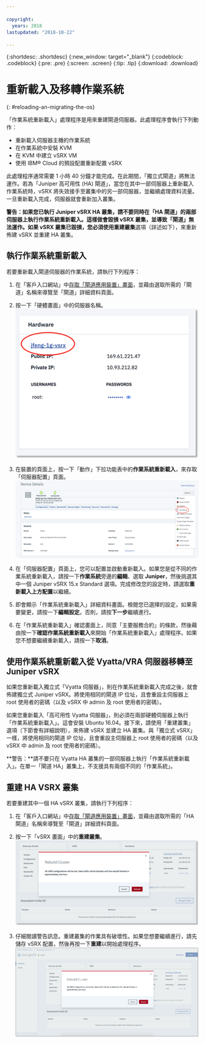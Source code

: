 ```yaml
---

copyright:
  years: 2018
lastupdated: "2018-10-22"

---
```


{:shortdesc: .shortdesc}
{:new_window: target="_blank"}
{:codeblock: .codeblock}
{:pre: .pre}
{:screen: .screen}
{:tip: .tip}
{:download: .download}

# 重新載入及移轉作業系統
{: #reloading-an-migrating-the-os}

「作業系統重新載入」處理程序是用來重建閘道伺服器。此處理程序會執行下列動作：

* 重新載入伺服器主機的作業系統
* 在作業系統中安裝 KVM
* 在 KVM 中建立 vSRX VM
* 使用 IBM® Cloud 的預設配置重新配置 vSRX

此處理程序通常需要 1 小時 40 分鐘才能完成。在此期間，「獨立式閘道」將無法運作。若為「Juniper 高可用性 (HA) 閘道」，當您在其中一部伺服器上重新載入作業系統時，vSRX 將失效接手至叢集中的另一部伺服器，並繼續處理資料流量。一旦重新載入完成，伺服器就會重新加入叢集。

**警告：**如果您已執行 Juniper vSRX HA 叢集，請不要同時在「HA 閘道」的兩部伺服器上執行作業系統重新載入。這樣做會毀損 vSRX 叢集，並導致「閘道」無法運作。如果 vSRX 叢集已毀損，您必須使用**重建叢集**選項（詳述如下），來重新佈建 vSRX 並重建 HA 叢集。

## 執行作業系統重新載入
若要重新載入閘道伺服器的作業系統，請執行下列程序：

1. 在「客戶入口網站」中[存取「閘道應用裝置」畫面](/docs/infrastructure/vsrx?topic=vsrx-viewing-all-your-gateway-appliances)，並藉由選取所需的「閘道」名稱來導覽至「閘道」詳細資料頁面。

2. 按一下「硬體畫面」中的伺服器名稱。
![硬體伺服器](images/os_hardware.png)

3. 在裝置的頁面上，按一下「動作」下拉功能表中的**作業系統重新載入**，來存取「伺服器配置」頁面。
![裝置詳細資料](images/os_device_page.png)

4. 在「伺服器配置」頁面上，您可以配置並啟動重新載入。如果您是從不同的作業系統重新載入，請按一下**作業系統**旁邊的**編輯**、選取 **Juniper**，然後挑選其中一個 Juniper vSRX 15.x Standard 選項。完成修改您的設定時，請選取**重新載入上方配置**以繼續。

5. 即會顯示「作業系統重新載入」詳細資料畫面。檢閱您已選擇的設定，如果需要變更，請按一下**編輯設定**。否則，請按**下一步**繼續進行。

6. 在「作業系統重新載入」確認畫面上，同意「主要服務合約」的條款，然後藉由按一下**確認作業系統重新載入**來開始「作業系統重新載入」處理程序。如果您不想要繼續重新載入，請按一下**取消**。

## 使用作業系統重新載入從 Vyatta/VRA 伺服器移轉至 Juniper vSRX
如果您重新載入獨立式「Vyatta 伺服器」，則在作業系統重新載入完成之後，就會佈建獨立式 Juniper vSRX。將使用相同的閘道 IP 位址，且會重設主伺服器上 root 使用者的密碼（以及 vSRX 中 admin 及 root 使用者的密碼）。

如果您重新載入「高可用性 Vyatta 伺服器」，則必須在兩部硬體伺服器上執行「作業系統重新載入」。這會安裝 Ubuntu 16.04。接下來，請使用「重建叢集」選項（下節會有詳細說明），來佈建 vSRX 並建立 HA 叢集。與「獨立式 vSRX」一樣，將使用相同的閘道 IP 位址，且會重設主伺服器上 root 使用者的密碼（以及 vSRX 中 admin 及 root 使用者的密碼）。

**警告：**請不要只在 Vyatta HA 叢集的一部伺服器上執行「作業系統重新載入」。在單一「閘道 HA」叢集上，不支援具有兩個不同的「作業系統」。

## 重建 HA VSRX 叢集
若要重建其中一個 HA vSRX 叢集，請執行下列程序：

1. 在「客戶入口網站」中[存取「閘道應用裝置」畫面](/docs/infrastructure/vsrx?topic=vsrx-viewing-all-your-gateway-appliances)，並藉由選取所需的「HA 閘道」名稱來導覽至「閘道」詳細資料頁面。

2. 按一下「vSRX 畫面」中的**重建叢集**。
![重建叢集](images/rebuild_cluster.png)

3. 仔細閱讀警告訊息。重建叢集的作業具有破壞性。如果您想要繼續進行，請先儲存 vSRX 配置，然後再按一下**重建**以開始處理程序。
![確認重建叢集](images/rebuild_cluster_confirm.png)
